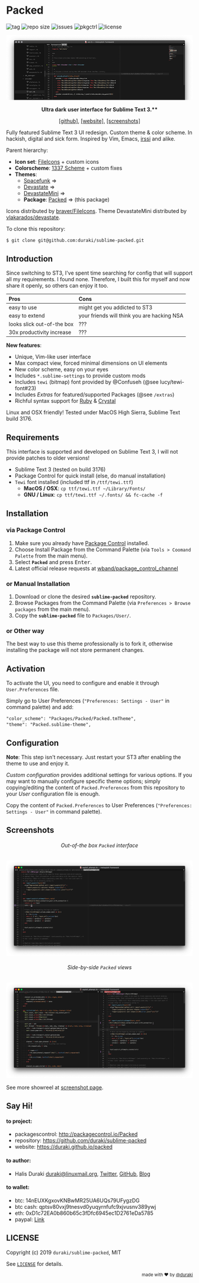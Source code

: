 # Packed
![tag](https://img.shields.io/github/tag-date/duraki/sublime-packed.svg) ![repo size](https://img.shields.io/github/repo-size/duraki/sublime-packed.svg?style=flat-square) ![issues](https://img.shields.io/github/issues-closed/duraki/sublime-packed.svg?style=flat-square) ![pkgctrl](https://img.shields.io/packagecontrol/dt/Packed.svg?style=flat-square) ![license](https://img.shields.io/github/license/duraki/sublime-packed.svg?style=flat-square)
  
<p align="center"><img src="docs/screenshot/sublime-packed-fresh.png" alt="sublime-packed" /></p>
  
<p align="center"><b>Ultra dark user interface for Sublime Text 3.**</b></p>
  
<p align="center"><a href="https://github.com/duraki/sublime-packed">[github]</a>, <a href="https://duraki.github.io/packed">[website]</a>, <a href="https://duraki.github.io/packed/screenshot/out/index.html">[screenshots]</a></p>
  
Fully featured Sublime Text 3 UI redesign. Custom theme & color scheme. In hackish, digital and sick form. Inspired by Vim, Emacs, [irssi](https://github.com/ronilaukkarinen/weed) and alike.
  
Parent hierarchy:  
  * **Icon set**: [FileIcons](https://github.com/braver/FileIcons) + custom icons
  * **Colorscheme**: [1337 Scheme](https://github.com/MarkMichos/1337-Scheme) + custom fixes
  * **Themes**:
    * [Spacefunk](https://github.com/Twiebie/ST-Spacefunk) => 
    * [Devastate](https://github.com/vlakarados/devastate) => 
    * [DevastateMini](https://github.com/shagabutdinov/sublime-devastate-mini) =>
    * **Package**: [Packed](https://github.com/duraki/sublime-packed) => (this package)
  
Icons distributed by [braver/FileIcons](https://github.com/braver/FileIcons). Theme DevastateMini 
distributed by [vlakarados/devastate](https://github.com/vlakarados/devastate).
  
To clone this repository:

```bash
$ git clone git@github.com:duraki/sublime-packed.git
```
  
## Introduction
  
Since switching to ST3, I've spent time searching for config that will support all my requirements. I found none. Therefore, I built this for myself and now share it openly, so others can enjoy it too.
  
| **Pros**                   | **Cons**                                    |
|:---------------------------|:--------------------------------------------|
| easy to use                | might get you addicted to ST3               |
| easy to extend             | your friends will think you are hacking NSA |
| looks slick out-of-the box | ???                                         |
| 30x productivity increase  | ???                                         |
  
**New features**:  
  * Unique, Vim-like user interface  
  * Max compact view, forced minimal dimensions on UI elements  
  * New color scheme, easy on your eyes  
  * Includes `*.sublime-settings` to provide custom mods  
  * Includes `tewi` (bitmap) font provided by @Confuseh (@see lucy/tewi-font#23)  
  * Includes *Extras* for featured/supported Packages (@see `/extras`)  
  * Richful syntax support for [Ruby](https://www.ruby-lang.org/) & [Crystal](http://crystal-lang.org/)  
  
Linux and OSX friendly! Tested under MacOS High Sierra, Sublime Text build 3176.
  
## Requirements
  
This interface is supported and developed on Sublime Text 3, I will not provide 
patches to older versions! 
  
* Sublime Text 3 (tested on build 3176) 
* Package Control for quick install (else, do manual installation)
* `Tewi` font installed (included ttf in `/ttf/tewi.ttf`)
  - **MacOS / OSX**: `cp ttf/tewi.ttf ~/Library/Fonts/`
  - **GNU / Linux**: `cp ttf/tewi.ttf ~/.fonts/ && fc-cache -f`
  
## Installation

### via Package Control

1. Make sure you already have [Package Control](https://packagecontrol.io/installation) installed.
2. Choose Install Package from the Command Palette (via `Tools > Coomand Palette` from the main menu).
3. Select **`Packed`** and press <kbd>Enter</kbd>.
4. Latest official release requests at [wband/package_control_channel](https://github.com/wbond/package_control_channel/pull/7521)
  
### or Manual Installation

1. Download or clone the desired **`sublime-packed`** repository.
2. Browse Packages from the Command Palette (via `Preferences > Browse packages` from the main menu).
3. Copy the **`sublime-packed`** file to `Packages/User/`.
  
### or Other way

The best way to use this theme professionally is to fork it, otherwise installing 
the package will not store permanent changes.
  
## Activation
  
To activate the UI, you need to configure and enable it through `User.Preferences` file.
  
Simply go to User Preferences (`"Preferences: Settings - User"` in command palette) and add:
  
    "color_scheme": "Packages/Packed/Packed.tmTheme",
    "theme": "Packed.sublime-theme",

## Configuration
  
**Note**: This step isn't necessary. Just restart your ST3 after enabling the theme to 
use and enjoy it.
  
*Custom configuration* provides additional settings for various options.
If you may want to manually configure specific theme options; simply 
copying/editing the content of `Packed.Preferences` from this repository 
to your *User* configuration file is enough.
  
Copy the content of `Packed.Preferences` to User Preferences (`"Preferences: Settings -
User"` in command palette).

## Screenshots
  
<h6 align='center'>Out-of-the box <code>Packed</code> interface</h6>

![Packed Clean](docs/screenshot/img/2-clean.png)

<h6 align='center'>Side-by-side <code>Packed</code> views</h6>

![Packed](docs/screenshot/img/3-side-by-side.png)

See more showreel at [screenshot page](https://duraki.github.io/packed/screenshot/out/index.html).

## Say Hi!
  
#### to project:
  * packagescontrol: http://packagecontrol.io/Packed 
  * repository: https://github.com/duraki/sublime-packed
  * website: https://duraki.github.io/packed
  
#### to author:
  
  * Halis Duraki <duraki@linuxmail.org>, [Twitter](https://twitter.com/0xduraki), [GitHub](https://github.com/duraki), [Blog](https://duraki.github.io)
  
#### to wallet:
  
  * btc: 14nEUXKgxovKNBwMR25UA6UQs79UFygzDG
  * btc cash: qptsv80vxj9tnesvd0yuqyrnfufc9xjvusnv389ywj
  * eth: 0xD1c72EA0b860b65c3fDfc6945ec1D2761eDa5785
  * paypal: [Link](https://www.paypal.com/cgi-bin/webscr?cmd=_s-xclick&hosted_button_id=QBAS2NTRDT6B4&source=url)
  
## LICENSE ##

Copyright (c) 2019 `duraki/sublime-packed`, MIT 

See [`LICENSE`](./LICENSE) for details.

<div align="right"><sup>
  made with ❤️ by <a href="https://twitter.com/0xduraki">@duraki</a>
</sup></div>
